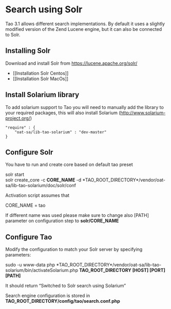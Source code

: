<!--
parent:
    title: Administrator_Guide
author:
    - 'Mikhail Kamarouski'
created_at: '2015-05-22 10:21:13'
updated_at: '2015-08-18 14:13:49'
tags:
    - 'Administrator Guide'
-->

Search using Solr
=================

Tao 3.1 allows different search implementations. By default it uses a slightly modified version of the Zend Lucene engine, but it can also be connected to Solr.

Installing Solr
---------------

Download and install Solr from https://lucene.apache.org/solr/

-   [[Installation Solr Centos]]
-   [[Installation Solr MacOs]]

Install Solarium library
------------------------

To add solarium support to Tao you will need to manually add the library to your required packages, this will also install Solarium (http://www.solarium-project.org/)

    "require" : {
        "oat-sa/lib-tao-solarium" : "dev-master"
    }

Configure Solr
--------------

You have to run and create core based on default tao preset

solr start\
solr create\_core -c **CORE\_NAME** -d \*TAO\_ROOT\_DIRECTORY\*/vendor/oat-sa/lib-tao-solarium/doc/solr/conf

Activation script assumes that

CORE\_NAME = tao

If different name was used please make sure to change also [PATH] parameter on configuration step to **solr/CORE\_NAME**

Configure Tao
-------------

Modify the configuration to match your Solr server by specifying parameters:

sudo -u www-data php \*TAO\_ROOT\_DIRECTORY\*/vendor/oat-sa/lib-tao-solarium/bin/activateSolarium.php **TAO\_ROOT\_DIRECTORY [HOST] [PORT] [PATH]**

It should return “Switched to Solr search using Solarium”

Search engine configuration is stored in **TAO\_ROOT\_DIRECTORY/config/tao/search.conf.php**

